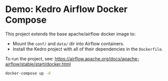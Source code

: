 # Demo: Kedro Airflow Docker Compose

This project extends the base apache/airflow docker image to:

* Mount the `conf/` and `data/` dir into Airflow containers.
* Install the Kedro project with all of their dependencies in the `Dockerfile`.

To run the project, see: https://airflow.apache.org/docs/apache-airflow/stable/start/docker.html

```bash
docker-compose up -d
```
